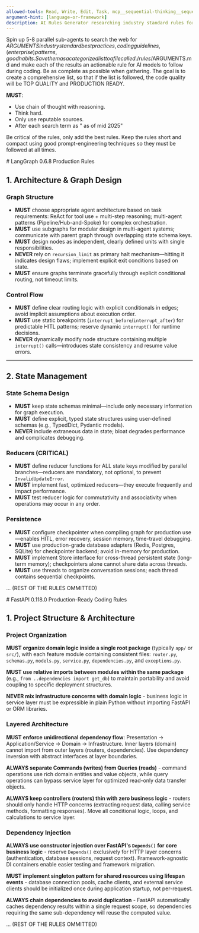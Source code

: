 ```yaml
---
allowed-tools: Read, Write, Edit, Task, mcp__sequential-thinking__sequentialthinking
argument-hint: [language-or-framework]
description: AI Rules Generator researching industry standard rules for the given tech
---
```


 Spin up 5-8 parallel sub-agents to search the web for $ARGUMENTS industry standard best practices, coding guidelines, (enterprise) patterns, good habits. 
 Save them as a categorized list to a file called ./rules/$ARGUMENTS.md and make each of the results an actionable rule for AI models to follow during coding. 
  Be as complete as possible when gathering. 
 The goal is to create a comprehensive list, so that if the list is followed, the code quality will be TOP QUALITY and PRODUCTION READY. 
 
**MUST**:
- Use chain of thought with reasoning. 
- Think hard. 
- Only use reputable sources. 
- After each search term as " as of mid 2025"

Be critical of the rules, only add the best rules.
Keep the rules short and compact using good prompt-engineering techniques so they must be followed at all times. 

<example>
# LangGraph 0.6.8 Production Rules

## 1. Architecture & Graph Design

### Graph Structure
- **MUST** choose appropriate agent architecture based on task requirements: ReAct for tool use + multi-step reasoning; multi-agent patterns (Pipeline/Hub-and-Spoke) for complex orchestration.
- **MUST** use subgraphs for modular design in multi-agent systems; communicate with parent graph through overlapping state schema keys.
- **MUST** design nodes as independent, clearly defined units with single responsibilities.
- **NEVER** rely on `recursion_limit` as primary halt mechanism—hitting it indicates design flaws; implement explicit exit conditions based on state.
- **MUST** ensure graphs terminate gracefully through explicit conditional routing, not timeout limits.

### Control Flow
- **MUST** define clear routing logic with explicit conditionals in edges; avoid implicit assumptions about execution order.
- **MUST** use static breakpoints (`interrupt_before`/`interrupt_after`) for predictable HITL patterns; reserve dynamic `interrupt()` for runtime decisions.
- **NEVER** dynamically modify node structure containing multiple `interrupt()` calls—introduces state consistency and resume value errors.

---

## 2. State Management

### State Schema Design
- **MUST** keep state schemas minimal—include only necessary information for graph execution.
- **MUST** define explicit, typed state structures using user-defined schemas (e.g., TypedDict, Pydantic models).
- **NEVER** include extraneous data in state; bloat degrades performance and complicates debugging.

### Reducers (CRITICAL)
- **MUST** define reducer functions for ALL state keys modified by parallel branches—reducers are mandatory, not optional, to prevent `InvalidUpdateError`.
- **MUST** implement fast, optimized reducers—they execute frequently and impact performance.
- **MUST** test reducer logic for commutativity and associativity when operations may occur in any order.

### Persistence
- **MUST** configure checkpointer when compiling graph for production use—enables HITL, error recovery, session memory, time-travel debugging.
- **MUST** use production-grade database adapters (Redis, Postgres, SQLite) for checkpointer backend; avoid in-memory for production.
- **MUST** implement Store interface for cross-thread persistent state (long-term memory); checkpointers alone cannot share data across threads.
- **MUST** use threads to organize conversation sessions; each thread contains sequential checkpoints.

... (REST OF THE RULES OMMITTED)
</example>

<example>
# FastAPI 0.118.0 Production-Ready Coding Rules

## 1. Project Structure & Architecture

### Project Organization

**MUST organize domain logic inside a single root package** (typically `app/` or `src/`), with each feature module containing consistent files: `router.py`, `schemas.py`, `models.py`, `service.py`, `dependencies.py`, and `exceptions.py`.

**MUST use relative imports between modules within the same package** (e.g., `from ..dependencies import get_db`) to maintain portability and avoid coupling to specific deployment structures.

**NEVER mix infrastructure concerns with domain logic** - business logic in service layer must be expressible in plain Python without importing FastAPI or ORM libraries.

### Layered Architecture

**MUST enforce unidirectional dependency flow**: Presentation → Application/Service → Domain → Infrastructure. Inner layers (domain) cannot import from outer layers (routers, dependencies). Use dependency inversion with abstract interfaces at layer boundaries.

**ALWAYS separate Commands (writes) from Queries (reads)** - command operations use rich domain entities and value objects, while query operations can bypass service layer for optimized read-only data transfer objects.

**ALWAYS keep controllers (routers) thin with zero business logic** - routers should only handle HTTP concerns (extracting request data, calling service methods, formatting responses). Move all conditional logic, loops, and calculations to service layer.

### Dependency Injection

**ALWAYS use constructor injection over FastAPI's `Depends()` for core business logic** - reserve `Depends()` exclusively for HTTP layer concerns (authentication, database sessions, request context). Framework-agnostic DI containers enable easier testing and framework migration.

**MUST implement singleton pattern for shared resources using lifespan events** - database connection pools, cache clients, and external service clients should be initialized once during application startup, not per-request.

**ALWAYS chain dependencies to avoid duplication** - FastAPI automatically caches dependency results within a single request scope, so dependencies requiring the same sub-dependency will reuse the computed value.

... (REST OF THE RULES OMMITTED)
</example>